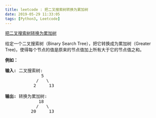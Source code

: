 ```yaml
---
title: leetcode : 把二叉搜索树转换为累加树
date: 2019-05-29 11:33:05
tags: [Python3, Leetcode]
---
```


[把二叉搜索树转换为累加树](https://leetcode-cn.com/problems/convert-bst-to-greater-tree/)

<p>给定一个二叉搜索树（Binary Search Tree），把它转换成为累加树（Greater Tree)，使得每个节点的值是原来的节点值加上所有大于它的节点值之和。</p>

<!-- more -->

<p><strong>例如：</strong></p>

<pre>
<strong>输入:</strong> 二叉搜索树:
              5
            /   \
           2     13

<strong>输出:</strong> 转换为累加树:
             18
            /   \
          20     13
</pre>
